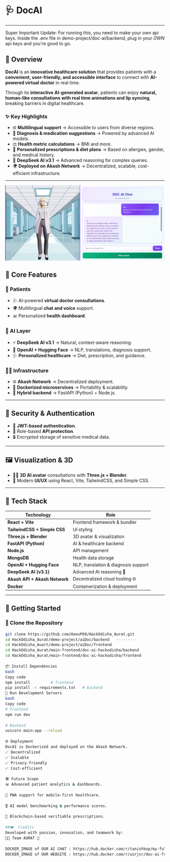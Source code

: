 # 🩺 DocAI  
---
Super Important Update: For running this, you need to make your own api keys. Inside the .env file in demo-project/doc-ai/backend, plug in your *OWN* api keys and you're good to go.

## 📌 Overview  
**DocAI** is an **innovative healthcare solution** that provides patients with a **convenient, user-friendly, and accessible interface** to connect with **AI-powered virtual doctor** in real time.  

Through its **interactive AI-generated avatar**, patients can enjoy **natural, human-like consultations with real time animations and lip syncing**, breaking barriers in digital healthcare.  

### ✨ Key Highlights  
- 🌐 **Multilingual support** → Accessible to users from diverse regions.  
- 💊 **Diagnosis & medication suggestions** → Powered by advanced AI models.  
- ⚖️ **Health metric calculations** → BMI and more.  
- 📑 **Personalized prescriptions & diet plans** → Based on allergies, gender, and medical history.  
- 🧠 **DeepSeek AI v3.1** → Advanced reasoning for complex queries.  
- 🌍 **Deployed on Akash Network** → Decentralized, scalable, cost-efficient infrastructure.  

---
![Main Interface](image.png)

## 🚦 Core Features  

### 🧍 Patients  
- 🩺 AI-powered **virtual doctor consultations**.  
- 🌍 Multilingual **chat and voice** support.  
- 📊 Personalized **health dashboard**.  

### 🤖 AI Layer  
- ⚡ **DeepSeek AI v3.1** → Natural, context-aware reasoning.  
- 🧬 **OpenAI + Hugging Face** → NLP, translations, diagnosis support.  
- 🩺 **Personalized healthcare** → Diet, prescription, and guidance.  

### 🧑‍💼 Infrastructure  
- 🌐 **Akash Network** → Decentralized deployment.  
- 🐳 **Dockerized microservices** → Portability & scalability.  
- 🚀 **Hybrid backend** → FastAPI (Python) + Node.js.  

---

## 🔐 Security & Authentication  
- 🔑 **JWT-based authentication**.  
- 🚫 Role-based **API protection**.  
- 🔒 Encrypted storage of sensitive medical data.  

---

## 🖼️ Visualization & 3D  
- 👩‍⚕️ **3D AI avatar** consultations with **Three.js + Blender**.  
- 🎨 Modern **UI/UX** using React, Vite, TailwindCSS, and Simple CSS.  

---

## 🧪 Tech Stack  

| Technology | Role |
|------------|------|
| **React + Vite** | Frontend framework & bundler |
| **TailwindCSS + Simple CSS** | UI styling |
| **Three.js + Blender** | 3D avatar & visualization |
| **FastAPI (Python)** | AI & healthcare backend |
| **Node.js** | API management |
| **MongoDB** | Health data storage |
| **OpenAI + Hugging Face** | NLP, translation & diagnosis support |
| **DeepSeek AI (v3.1)** | Advanced AI reasoning 🚀 |
| **Akash API + Akash Network** | Decentralized cloud hosting 🌐 |
| **Docker** | Containerization & deployment |

---

## 🚀 Getting Started  

### 🧬 Clone the Repository  
```bash
git clone https://github.com/HanuP69/HackOdisha_Aurat.git
cd HackOdisha_Aurat/demo-project/aiDoc/backend   ---------
cd HackOdisha_Auart/demo-project/aiDoc/frontend
cd HackOdisha_Aurat/main-frontend/doc-ai-hackodisha/backend
cd HackOdisha_Aurat/main-frontend/doc-ai-hackodisha/frontend

📦 Install Dependencies
bash
Copy code
npm install         # frontend
pip install -r requirements.txt   # backend
🔧 Run Development Servers
bash
Copy code
# Frontend
npm run dev

# Backend
uvicorn main:app --reload

🌐 Deployment
DocAI is Dockerized and deployed on the Akash Network.
✅ Decentralized
✅ Scalable
✅ Privacy-friendly
✅ Cost-efficient

🛠️ Future Scope
📊 Advanced patient analytics & dashboards.

📱 PWA support for mobile-first healthcare.

🎖️ AI model benchmarking & performance scores.

🔗 Blockchain-based verifiable prescriptions.

##❤️  Credits
Developed with passion, innovation, and teamwork by:
👩‍💻 Team AURAT 🚀

DOCKER_IMAGE of OUR AI CHAT : https://hub.docker.com/r/tanishkop/my-fullstack-app
DOCKER_IMAGE of OUR WEBSITE : https://hub.docker.com/r/usrjsr/doc-ai-frontend




